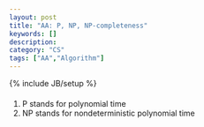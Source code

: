 ```yaml
---
layout: post
title: "AA: P, NP, NP-completeness"
keywords: []
description: 
category: "CS"
tags: ["AA","Algorithm"]
---
```

{% include JB/setup %}


####
1. P stands for polynomial time
2. NP stands for nondeterministic polynomial time



